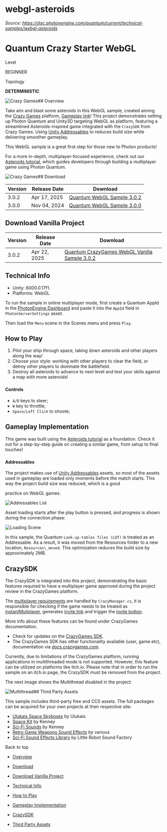 # webgl-asteroids

_Source: https://doc.photonengine.com/quantum/current/technical-samples/webgl-asteroids_

# Quantum Crazy Starter WebGL

Level

BEGINNER

Topology

**DETERMINISTIC**

![Crazy Games](/docs/img/quantum/v3/technical-samples/webgl-asteroids/img-init.png)## Overview

Take aim and blast some asteroids in this WebGL sample, created aiming the [Crazy Games](https://www.crazygames.com/) platform, [Gameplay link](https://www.crazygames.com/game/quantum-crazy-starter-webgl)! This project demonstrates setting up Photon Quantum and Unity3D targeting WebGL as platform, featuring a streamlined Asteroids-inspired game integrated with the `CrazySDK` from Crazy Games. Using [Unity Addressables](https://docs.unity3d.com/Packages/com.unity.addressables@2.3/manual/index.html) to reduces build size while delivering smoother gameplay.

This WebGL sample is a great first step for those new to Photon products!

For a more in-depth, multiplayer-focused experience, check out our [Asteroids tutorial](https://doc.photonengine.com/quantum/current/tutorials/asteroids/1-overview), which guides developers through building a multiplayer game using Photon Quantum.

![Crazy Games](/docs/img/quantum/v3/technical-samples/webgl-asteroids/img-3.png)## Download

| Version | Release Date | Download |
| --- | --- | --- |
| 3.0.2 | Apr 17, 2025 | [Quantum WebGL Sample 3.0.2](https://downloads.photonengine.com/download/quantum/quantum-webgl-sample-3.0.2.zip?pre=sp) |
| 3.0.0 | Nov 04, 2024 | [Quantum WebGL Sample 3.0.0](https://downloads.photonengine.com/download/quantum/quantum-webgl-sample-3.0.0.zip?pre=sp) |

## Download Vanilla Project

| Version | Release Date | Download |
| --- | --- | --- |
| 3.0.2 | Apr 22, 2025 | [Quantum CrazyGames WebGL Vanilla Sample 3.0.2](https://downloads.photonengine.com/download/quantum/quantum-crazygames-webgl-vanilla-sample-3.0.2.zip?pre=sp) |

## Technical Info

- Unity: 6000.0.17f1.
- Platforms: WebGL

To run the sample in online multiplayer mode, first create a Quantum AppId in the [PhotonEngine Dashboard](https://dashboard.photonengine.com/) and paste it into the `AppId` field in `PhotonServerSettings` asset.

Then load the `Menu` scene in the Scenes menu and press `Play`.

## How to Play

1. Pilot your ship through space, taking down asteroids and other players along the way!
2. Choose your style: working with other players to clear the field, or detroy other players to dominate the battlefield.
3. Destroy all asteroids to advance to next level and test your skills against a map with more asteroids!

###

#### Controls

- `A/D` keys to steer;
- `W` key to throttle;
- `Space/Left Click` to shoote;

## Gameplay Implementation

This game was built using the [Asteroids tutorial](https://doc.photonengine.com/quantum/current/tutorials/asteroids/1-overview) as a foundation. Check it out for a step-by-step guide on creating a similar game, from setup to final touches!

###

#### Addressables

The project makes use of [Unity Addressables](https://docs.unity3d.com/Packages/com.unity.addressables@2.3/manual/index.html) assets, so most of the assets used in gameplay are loaded only moments before the match starts. This way the project build size was reduced, which is a good

practice on WebGL games.

![Addressables List](/docs/img/quantum/v3/technical-samples/webgl-asteroids/img-1.png)

Asset loading starts after the play button is pressed, and progress is shown during the connection phase:

![Loading Scene](/docs/img/quantum/v3/technical-samples/webgl-asteroids/img-2.png)

In this sample, the Quantum `Look-up-tables files (LUT)` is treated as an Addressable. As a result, it was moved from the Resources folder to a new location, `Resources\_moved`. This optimization reduces the build size by approximately 2MB.

## CrazySDK

The CrazySDK is integrated into this project, demonstrating the basic features required to have a multiplayer game approved during the project review in the CrazyGames platform.

The [multiplayer requirements](https://docs.crazygames.com/requirements/multiplayer/) are handled by `CrazyManager.cs`, it is responsible for checking if the game needs to be treated as [instantMuliplayer](https://docs.crazygames.com/sdk/game/#instant-multiplayer), generates [invite link](https://docs.crazygames.com/sdk/game/#invite-link) and trigger the [invite button](https://docs.crazygames.com/sdk/game/#invite-button).

More info about these features can be found under CrazyGames documentation.

- Check for updates on the [CrazyGames SDK](https://docs.crazygames.com/).
- The CrazyGames SDK has other functionality available (user, game etc), documentation via [docs.crazygames.com](https://docs.crazygames.com/).

Currently, due to limitations of the CrazyGames platform, running applications in multithreaded mode is not supported. However, this feature can be utilized on platforms like itch.io. Please note that in order to run the sample on an itch.io page, the CrazySDK must be removed from the project.

The next image shows the Multithread disabled in the project:

![Multithread](/docs/img/quantum/v3/technical-samples/webgl-asteroids/img-4.png)## Third Party Assets

This sample includes third-party free and CC0 assets. The full packages can be acquired for your own projects at their respective site:

- [Ulukais Space Skyboxes](https://opengameart.org/content/ulukais-space-skyboxes) by Ulukais
- [Space Kit](https://www.kenney.nl/assets/space-kit) by Kenney
- [Sci-Fi Sounds](https://kenney.nl/assets/sci-fi-sounds) by Kenney
- [Retro Game Weapons Sound Effects](https://freesound.org/) by various
- [Sci-Fi Sound Effects Library](https://opengameart.org/content/sci-fi-sound-effects-library) by Little Robot Sound Factory

Back to top

- [Overview](#overview)
- [Download](#download)
- [Download Vanilla Project](#download-vanilla-project)
- [Technical Info](#technical-info)
- [How to Play](#how-to-play)

- [Gameplay Implementation](#gameplay-implementation)

- [CrazySDK](#crazysdk)
- [Third Party Assets](#third-party-assets)